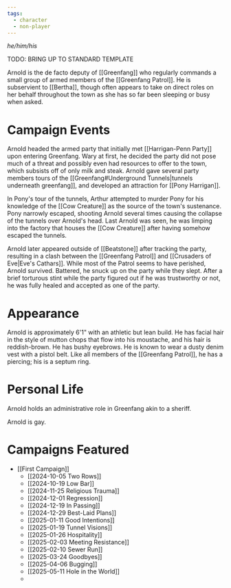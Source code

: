 ```yaml
---
tags:
  - character
  - non-player
---
```

_he/him/his_

TODO: BRING UP TO STANDARD TEMPLATE

Arnold is the de facto deputy of [[Greenfang]] who regularly commands a small group of armed members of the [[Greenfang Patrol]]. He is subservient to [[Bertha]], though often appears to take on direct roles on her behalf throughout the town as she has so far been sleeping or busy when asked.

# Campaign Events

Arnold headed the armed party that initially met [[Harrigan-Penn Party]] upon entering Greenfang. Wary at first, he decided the party did not pose much of a threat and possibly even had resources to offer to the town, which subsists off of only milk and steak. Arnold gave several party members tours of the [[Greenfang#Underground Tunnels|tunnels underneath greenfang]], and developed an attraction for [[Pony Harrigan]].

In Pony's tour of the tunnels, Arthur attempted to murder Pony for his knowledge of the [[Cow Creature]] as the source of the town's sustenance. Pony narrowly escaped, shooting Arnold several times causing the collapse of the tunnels over Arnold's head. Last Arnold was seen, he was limping into the factory that houses the [[Cow Creature]] after having somehow escaped the tunnels.

Arnold later appeared outside of [[Beatstone]] after tracking the party, resulting in a clash between the [[Greenfang Patrol]] and [[Crusaders of Eve|Eve's Cathars]]. While most of the Patrol seems to have perished, Arnold survived. Battered, he snuck up on the party while they slept. After a brief torturous stint while the party figured out if he was trustworthy or not, he was fully healed and accepted as one of the party.

# Appearance

Arnold is approximately 6'1" with an athletic but lean build. He has facial hair in the style of mutton chops that flow into his moustache, and his hair is reddish-brown. He has bushy eyebrows. He is known to wear a dusty denim vest with a pistol belt. Like all members of the [[Greenfang Patrol]], he has a piercing; his is a septum ring.

# Personal Life

Arnold holds an administrative role in Greenfang akin to a sheriff.

Arnold is gay.

# Campaigns Featured

- [[First Campaign]]
	- [[2024-10-05 Two Rows]]
	- [[2024-10-19 Low Bar]]
	- [[2024-11-25 Religious Trauma]]
	- [[2024-12-01 Regression]]
	- [[2024-12-19 In Passing]]
	- [[2024-12-29 Best-Laid Plans]]
	- [[2025-01-11 Good Intentions]]
	- [[2025-01-19 Tunnel Visions]]
	- [[2025-01-26 Hospitality]]
	- [[2025-02-03 Meeting Resistance]]
	- [[2025-02-10 Sewer Run]]
	- [[2025-03-24 Goodbyes]]
	- [[2025-04-06 Bugging]]
	- [[2025-05-11 Hole in the World]]
	- 